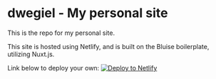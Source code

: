 # dwegiel - My personal site

This is the repo for my personal site.

<Future public link to site here>

This site is hosted using Netlify, and is built on the Bluise boilerplate, utilizing Nuxt.js.

Link below to deploy your own: [![Deploy to Netlify](https://www.netlify.com/img/deploy/button.svg)](https://app.netlify.com/start/deploy?repository=https://github.com/gomah/bluise)
